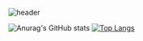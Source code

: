 ![header](https://capsule-render.vercel.app/api?type=waving&color=auto&text=SeojungHwang&fontSize=60&animation=twinkling&fontColor=d6ace6&fontAlign=70&fontAlignY=50)

![Anurag's GitHub stats](https://github-readme-stats.vercel.app/api?username=SeojungH&show_icons=true&theme=solarized-light) [![Top Langs](https://github-readme-stats.vercel.app/api/top-langs/?username=SeojungH)](https://github.com/SeojungH/github-readme-stats)


